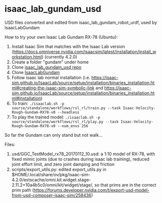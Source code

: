 # isaac_lab_gundam_usd
USD files converted and edited from isaac_lab_gundam_robot_urdf, used by IsaacLabGundam

How to try your own Isaac Lab Gundam RX-78 (Ubuntu):
1. Install Isaac Sim that matches with the Isaac Lab version (https://docs.omniverse.nvidia.com/isaacsim/latest/installation/install_workstation.html) (currently 4.2.0)
2. Create a folder "gundam" under home
3. Clone [isaac_lab_gundam_usd repo](https://github.com/KKSTB/isaac_lab_gundam_usd.git)
4. Clone [IsaacLabGundam](https://github.com/KKSTB/IsaacLabGundam.git)
5. Follow isaac lab normal installation (i.e. https://isaac-sim.github.io/IsaacLab/source/setup/installation/binaries_installation.html#creating-the-isaac-sim-symbolic-link and https://isaac-sim.github.io/IsaacLab/source/setup/installation/binaries_installation.html#installation)
6. To train: `./isaaclab.sh -p source/standalone/workflows/rsl_rl/train.py --task Isaac-Velocity-Rough-Gundam-RX78-v0 --headless`
7. To play the trained model: `./isaaclab.sh -p source/standalone/workflows/rsl_rl/play.py --task Isaac-Velocity-Rough-Gundam-RX78-v0 --num_envs 256`

So far the Gundam can only stand but not walk...

Files:
1. usd/GGC_TestModel_rx78_20170112_10.usd: a 1:10 model of RX-78, with fixed mimic joints (due to crashes during isaac lab training), reduced joint effort limit, and zero joint damping and friction
3. scripts/export_utils.py: edited export_utils.py in $HOME/.local/share/ov/pkg/isaac-sim-4.2.0/extscache/omni.kit.widget.stage-2.11.2+10a4b5c0/omni/kit/widget/stage/, so that prims are in the correct prim path (https://forums.developer.nvidia.com/t/export-usd-model-from-usd-composer-isaac-sim/258436)

